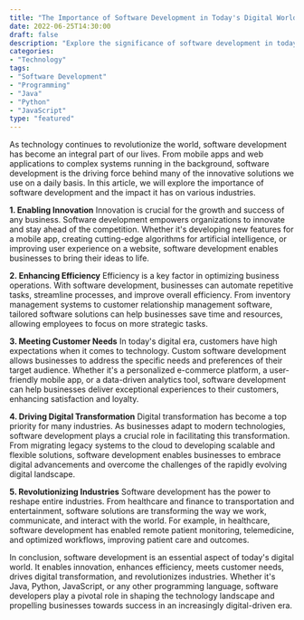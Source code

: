 ```yaml
---
title: "The Importance of Software Development in Today's Digital World"
date: 2022-06-25T14:30:00
draft: false
description: "Explore the significance of software development in today's digital landscape and its impact on various industries."
categories:
- "Technology"
tags:
- "Software Development"
- "Programming"
- "Java"
- "Python"
- "JavaScript"
type: "featured"
---
```


As technology continues to revolutionize the world, software development has become an integral part of our lives. From mobile apps and web applications to complex systems running in the background, software development is the driving force behind many of the innovative solutions we use on a daily basis. In this article, we will explore the importance of software development and the impact it has on various industries.

**1. Enabling Innovation**
Innovation is crucial for the growth and success of any business. Software development empowers organizations to innovate and stay ahead of the competition. Whether it's developing new features for a mobile app, creating cutting-edge algorithms for artificial intelligence, or improving user experience on a website, software development enables businesses to bring their ideas to life.

**2. Enhancing Efficiency**
Efficiency is a key factor in optimizing business operations. With software development, businesses can automate repetitive tasks, streamline processes, and improve overall efficiency. From inventory management systems to customer relationship management software, tailored software solutions can help businesses save time and resources, allowing employees to focus on more strategic tasks.

**3. Meeting Customer Needs**
In today's digital era, customers have high expectations when it comes to technology. Custom software development allows businesses to address the specific needs and preferences of their target audience. Whether it's a personalized e-commerce platform, a user-friendly mobile app, or a data-driven analytics tool, software development can help businesses deliver exceptional experiences to their customers, enhancing satisfaction and loyalty.

**4. Driving Digital Transformation**
Digital transformation has become a top priority for many industries. As businesses adapt to modern technologies, software development plays a crucial role in facilitating this transformation. From migrating legacy systems to the cloud to developing scalable and flexible solutions, software development enables businesses to embrace digital advancements and overcome the challenges of the rapidly evolving digital landscape.

**5. Revolutionizing Industries**
Software development has the power to reshape entire industries. From healthcare and finance to transportation and entertainment, software solutions are transforming the way we work, communicate, and interact with the world. For example, in healthcare, software development has enabled remote patient monitoring, telemedicine, and optimized workflows, improving patient care and outcomes.

In conclusion, software development is an essential aspect of today's digital world. It enables innovation, enhances efficiency, meets customer needs, drives digital transformation, and revolutionizes industries. Whether it's Java, Python, JavaScript, or any other programming language, software developers play a pivotal role in shaping the technology landscape and propelling businesses towards success in an increasingly digital-driven era.
